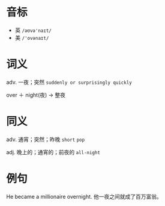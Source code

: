 # 音标

- 英 `/əʊvə'naɪt/`
- 美 `/'ovənaɪt/`

# 词义

adv. 一夜；突然
`suddenly or surprisingly quickly`



over ＋ night(夜) → 整夜

# 同义

adv. 通宵；突然；昨晚
`short` `pop`

adj. 晚上的；通宵的；前夜的
`all-night`

# 例句

He became a millionaire overnight.
他一夜之间就成了百万富翁。


